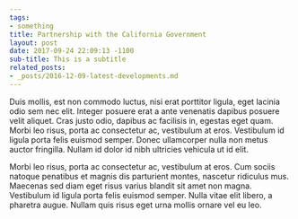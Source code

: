 ```yaml
---
tags:
- something
title: Partnership with the California Government
layout: post
date: 2017-09-24 22:09:13 -1100
sub-title: This is a subtitle
related_posts:
- _posts/2016-12-09-latest-developments.md
---
```



Duis mollis, est non commodo luctus, nisi erat porttitor ligula, eget lacinia odio sem nec elit. Integer posuere erat a ante venenatis dapibus posuere velit aliquet. Cras justo odio, dapibus ac facilisis in, egestas eget quam. Morbi leo risus, porta ac consectetur ac, vestibulum at eros. Vestibulum id ligula porta felis euismod semper. Donec ullamcorper nulla non metus auctor fringilla. Nullam id dolor id nibh ultricies vehicula ut id elit.

Morbi leo risus, porta ac consectetur ac, vestibulum at eros. Cum sociis natoque penatibus et magnis dis parturient montes, nascetur ridiculus mus. Maecenas sed diam eget risus varius blandit sit amet non magna. Vestibulum id ligula porta felis euismod semper. Nulla vitae elit libero, a pharetra augue. Nullam quis risus eget urna mollis ornare vel eu leo.
